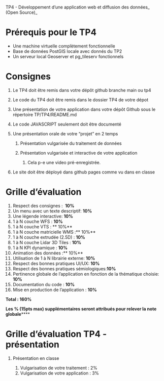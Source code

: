 TP4 - Développement d’une application web et diffusion des données_ (Open Source)_


# Prérequis pour le TP4

- Une machine virtuelle complètement fonctionnelle
- Base de données PostGIS locale avec donnés du TP2
- Un serveur local Geoserver et pg_tileserv fonctionnels


# Consignes 

1. Le TP4 doit être remis dans votre dépôt github branche main ou tp4

2. Le code du TP4 doit être remis dans le dossier TP4 de votre dépot

3. Une présentation de votre application dans votre dépôt Github sous le répertoire TP/TP4/README.md

4. Le code JAVASCRIPT seulement doit être documenté

5. Une présentation orale de votre “projet” en 2 temps

   1. Présentation vulgarisée du traitement de données

   2. Présentation vulgarisée et interactive de votre application

      1. Cela p-e une video pré-enregistrée.
      
6. Le site doit être déployé dans github pages comme vu dans en classe


# Grille d’évaluation

1. Respect des consignes :  **10%**
2. Un menu avec un texte descriptif: **10%**
3. Une légende interactive: **10%**
4. 1 à N couche WFS : **10%**
5. 1 à N couche VTS : ** 10%**
6. 1 à N couche matricielle WMS :** 10%**
7. 1 à N couche extrudée (2.5D) : **10%**
8. 1 à N couche Lidar 3D Tiles : **10%**
9. 1 à N KPI dynamique : **10%**
10. Animation des données :** 10%**
11. Utilisation de 1 à N librairie externe: **10%**
12. Respect des bonnes pratiques UI/UX: **10%**
13. Respect des bonnes pratiques sémiologiques:**10%**
14. Pertinence globale de l’application en fonction de la thématique choisie: **10%**
15. Documentation du code : **10%**
16. Mise en production de l’application : **10%**

**Total : 160%**

**Les % (15pts max) supplémentaires seront attribués pour relever la note globale******


# Grille d’évaluation TP4 - présentation

1. Présentation en classe 

   1. Vulgarisation de votre traitement : 2%
   2. Vulgarisation de votre application : 3%
